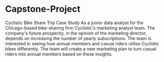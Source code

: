 # Capstone-Project
Cyclistic Bike Share Trip Case Study
As a junior data analyst for the Chicago-based bike-sharing firm Cyclistic's marketing analyst team. The company's future prosperity, in the opinion of the marketing director, depends on increasing the number of yearly subscriptions. The team is interested in seeing how annual members and casual riders utilise Cyclistic bikes differently. The team will create a new marketing plan to turn casual riders into annual members based on these insights. 



